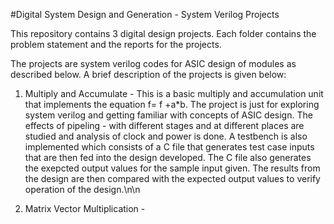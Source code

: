#Digital System Design and Generation - System Verilog Projects

This repository contains 3 digital design projects. Each folder contains the problem statement and the reports for the projects.



The projects are system verilog codes for ASIC design of modules as described below.
A brief description of the projects is given below:
1. Multiply and Accumulate - This is a basic multiply and accumulation unit that implements the equation f= f +a*b. The project is just for exploring system verilog and getting familiar with concepts of ASIC design. The effects of pipeling - with different stages and at different places are studied and analysis of clock and power is done. A testbench is also implemented which consists of a C file that generates test case inputs that are then fed into the design developed. The C file also generates the exepcted output values for the sample input given. The results from the design are then compared with the expected output values to verify operation of the design.\n\n

2. Matrix Vector Multiplication -
